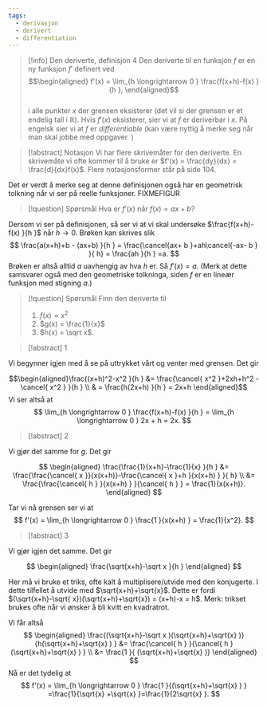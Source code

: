 ```yaml
---
tags:
  - derivasjon
  - derivert
  - differentiation
---
```

> [!info] Den deriverte, definisjon 4
> Den deriverte til en funksjon $f$ er en ny funksjon $f'$ definert ved
> $$\begin{aligned} f'(x) = \lim_{h \longrightarrow  0 } \frac{f(x+h)-f(x) }{h },  \end{aligned}$$  
> i alle punkter $x$ der grensen eksisterer (det vil si der grensen er et endelig tall i $\mathbb{R}$). Hvis $f'(x)$ eksisterer, sier vi at $f$ er deriverbar i $x$. På engelsk sier vi at $f$ er *differentiable* (kan være nyttig å merke seg når man skal jobbe med oppgaver. )

> [!abstract] Notasjon
> Vi har flere skrivemåter for den deriverte. En skrivemåte vi ofte kommer til å bruke er $f'(x) = \frac{dy}{dx} = \frac{d}{dx}f(x)$.
> Flere notasjonsformer står på side 104.
>  

Det er verdt å merke seg at denne definisjonen også har en geometrisk tolkning når vi ser på reelle funksjoner. 
FIXMEFIGUR

> [!question] Spørsmål 
>   Hva er $f'(x)$ når $f(x) = ax+b$?

Dersom vi ser på definisjonen, så ser vi at vi skal undersøke $\frac{f(x+h)-f(x) }{h }$ når $h \longrightarrow 0$. Brøken kan skrives slik
$$
\frac{a(x+h)+b - (ax+b) }{h }  = \frac{\cancel{ax+ b }+ah\cancel{-ax- b } }{ h} = \frac{ah }{h } =a.  
$$
Brøken er altså alltid $a$ uavhengig av hva $h$ er. Så $f'(x) = a$. (Merk at dette samsvarer også med den geometriske tolkninga, siden $f$ er en lineær funksjon med stigning $a$.)

> [!question] Spørsmål 
> Finn den deriverte til
> 1. $f(x) = x^2$
> 2. $g(x) = \frac{1}{x}$
> 3. $h(x) = \sqrt x$.

> [!abstract] 1 

Vi begynner igjen med å se på uttrykket vårt og venter med grensen. Det gir

$$\begin{aligned}\frac{(x+h)^2-x^2 }{h }  &= \frac{\cancel{ x^2 }+2xh+h^2 -\cancel{  x^2 } }{h } \\ & =  \frac{h(2x+h) }{h }  = 2x+h \end{aligned}$$ 
Vi ser altså at 
$$
\lim_{h \longrightarrow  0 } \frac{f(x+h)-f(x) }{h } = \lim_{h \longrightarrow  0 } 2x + h = 2x.  
$$

> [!abstract] 2  
>  

Vi gjør det samme for $g$. Det gir

$$
\begin{aligned} 
  \frac{\frac{1}{x+h}-\frac{1}{x} }{h } &= \frac{\frac{\cancel{ x }}{x(x+h)}-\frac{\cancel{ x }+h }{x(x+h) }  }{ h} \\ &= \frac{\frac{\cancel{ h } }{x(x+h) }  }{\cancel{ h } }   = \frac{1}{x(x+h)}.
\end{aligned} 
$$

Tar vi nå grensen ser vi at
$$
f'(x) = \lim_{h \longrightarrow  0 } \frac{1 }{x(x+h) } = \frac{1}{x^2}.  
$$
> [!abstract] 3
> 

Vi gjør igjen det samme. Det gir

$$
\begin{aligned} 
  \frac{\sqrt{x+h}-\sqrt x }{h }  
\end{aligned} 
$$

Her må vi bruke et triks, ofte kalt å multiplisere/utvide med den konjugerte. I dette tilfellet å utvide med $\sqrt{x+h}+\sqrt{x}$. Dette er fordi $(\sqrt{x+h}-\sqrt{ x})(\sqrt{x+h}+\sqrt{x}) = (x+h)-x = h$.
Merk: trikset brukes ofte når vi ønsker å bli kvitt en kvadratrot.

Vi får altså
$$
\begin{aligned} 
  \frac{(\sqrt{x+h}-\sqrt x )(\sqrt{x+h}+\sqrt{x}  )}{h(\sqrt{x+h}+\sqrt{x}  ) }   &= \frac{\cancel{ h } }{\cancel{ h }(\sqrt{x+h}+\sqrt{x}  ) } \\ &= \frac{1 }{ (\sqrt{x+h}+\sqrt{x}  )} 
\end{aligned} 
$$
Nå er det tydelig at
$$
f'(x) = \lim_{h \longrightarrow  0 } \frac{1 }{(\sqrt{x+h}+\sqrt{x}  ) } =\frac{1}{\sqrt{x} +\sqrt{x} }=\frac{1}{2\sqrt{x} }. 
$$

<br><br> <br><br> <br><br> <br><br> <br><br> <br><br> <br><br> <br><br> 
